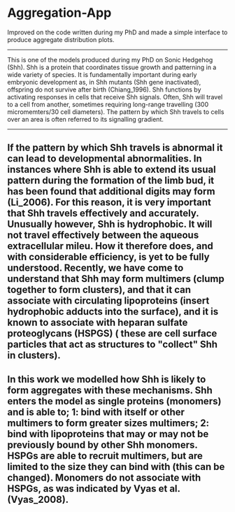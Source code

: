 # Aggregation-App
Improved on the code written during my PhD and made a simple interface to produce aggregate distribution plots.

- - -
This is one of the models produced during my PhD on Sonic Hedgehog (Shh). Shh is a protein that coordinates tissue growth and patterning in a wide variety of species. It is fundamentally important during early embryonic development as, in Shh mutants (Shh gene inactivated), offspring do not survive after birth (Chiang_1996). Shh functions by activating responses in cells that receive Shh signals. Often, Shh will travel to a cell from another, sometimes requiring long-range travelling (300 micromemters/30 cell diameters). The pattern by which Shh travels to cells over an area is often referred to its signalling gradient.
- - -
If the pattern by which Shh travels is abnormal it can lead to developmental abnormalities. In instances where Shh is able to extend its usual pattern during the formation of the limb bud, it has been found that additional digits may form (Li_2006). For this reason, it is very important that Shh travels effectively and accurately.
Unusually however, Shh is hydrophobic. It will not travel effectively between the aqueous extracellular mileu. How it therefore does, and with considerable efficiency, is yet to be fully understood. Recently, we have come to understand that Shh may form multimers (clump together to form clusters), and that it can associate with circulating lipoproteins (insert hydrophobic adducts into the surface), and it is known to associate with heparan sulfate proteoglycans (HSPGS)  ( these are cell surface particles that act as structures to "collect" Shh in clusters). 
---
In this work we modelled how Shh is likely to form aggregates with these mechanisms. Shh enters the model as single proteins (monomers) and is able to; 1: bind with itself or other multimers to form greater sizes multimers; 2: bind with lipoproteins that may or may not be previously bound by other Shh monomers. HSPGs are able to recruit multimers, but are limited to the size they can bind with (this can be changed). Monomers do not associate with HSPGs, as was indicated by Vyas et al. (Vyas_2008).
-
